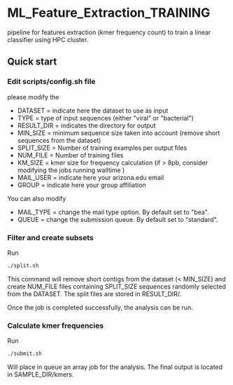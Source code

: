# ML_Feature_Extraction_TRAINING
pipeline for features extraction (kmer frequency count) to train a linear classifier using HPC cluster.

## Quick start

### Edit scripts/config.sh file

please modify the

  - DATASET = indicate here the dataset to use as input
  - TYPE = type of input sequences (either "viral" or "bacterial") 
  - RESULT_DIR = indicates the directory for output
  - MIN_SIZE = minimum sequence size taken into account (remove short sequences from the dataset)
  - SPLIT_SIZE = Number of training examples per output files
  - NUM_FILE = Number of training files
  - KM_SIZE = kmer size for frequency calculation (if > 8pb, consider modifying the jobs running walltime )
  - MAIL_USER = indicate here your arizona.edu email
  - GROUP = indicate here your group affiliation

You can also modify

  - MAIL_TYPE = change the mail type option. By default set to "bea".
  - QUEUE = change the submission queue. By default set to "standard".

### Filter and create subsets

Run

  ```bash
  ./split.sh
  ```

This command will remove short contigs from the dataset (< MIN_SIZE) and create NUM_FILE files containing SPLIT_SIZE sequences randomly selected from the DATASET. The split files are stored in RESULT_DIR/.

Once the job is completed successfully, the analysis can be run.

### Calculate kmer frequencies

Run

  ```bash
  ./submit.sh
  ```
Will place in queue an array job for the analysis. The final output is located in SAMPLE_DIR/kmers.
